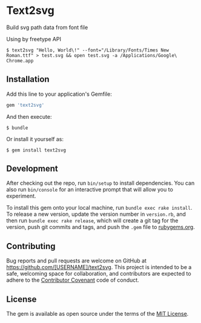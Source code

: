 # Text2svg

Build svg path data from font file

Using by freetype API

```
$ text2svg "Hello, World\!" --font="/Library/Fonts/Times New Roman.ttf" > test.svg && open test.svg -a /Applications/Google\ Chrome.app
```

## Installation

Add this line to your application's Gemfile:

```ruby
gem 'text2svg'
```

And then execute:

    $ bundle

Or install it yourself as:

    $ gem install text2svg

## Development

After checking out the repo, run `bin/setup` to install dependencies. You can also run `bin/console` for an interactive prompt that will allow you to experiment.

To install this gem onto your local machine, run `bundle exec rake install`. To release a new version, update the version number in `version.rb`, and then run `bundle exec rake release`, which will create a git tag for the version, push git commits and tags, and push the `.gem` file to [rubygems.org](https://rubygems.org).

## Contributing

Bug reports and pull requests are welcome on GitHub at https://github.com/[USERNAME]/text2svg. This project is intended to be a safe, welcoming space for collaboration, and contributors are expected to adhere to the [Contributor Covenant](http://contributor-covenant.org) code of conduct.


## License

The gem is available as open source under the terms of the [MIT License](http://opensource.org/licenses/MIT).
